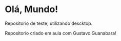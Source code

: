 # Olá, Mundo!
 Repositorio de teste, utilizando descktop.

 Repositorio criado em aula com Gustavo Guanabara!

